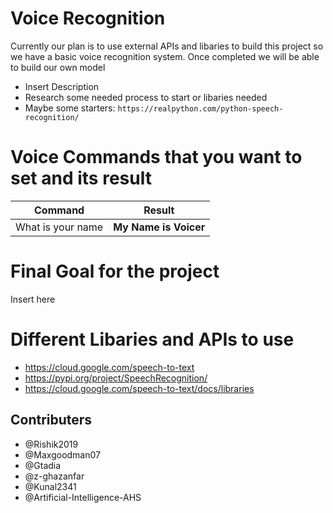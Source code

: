 # Voice Recognition
Currently our plan is to use external APIs and libaries to build this project so we have a basic voice recognition system. Once completed we will be able to build our own model 

- Insert Description
- Research some needed process to start or libaries needed
- Maybe some starters: `https://realpython.com/python-speech-recognition/`

# Voice Commands that you want to set and its result

|Command|Result|
|-|-|
|What is your name|**My Name is Voicer**|
# Final Goal for the project
Insert here
# Different Libaries and APIs to use
- https://cloud.google.com/speech-to-text
- https://pypi.org/project/SpeechRecognition/
- https://cloud.google.com/speech-to-text/docs/libraries
## Contributers

- @Rishik2019
- @Maxgoodman07
- @Gtadia
- @z-ghazanfar
- @Kunal2341
- @Artificial-Intelligence-AHS
